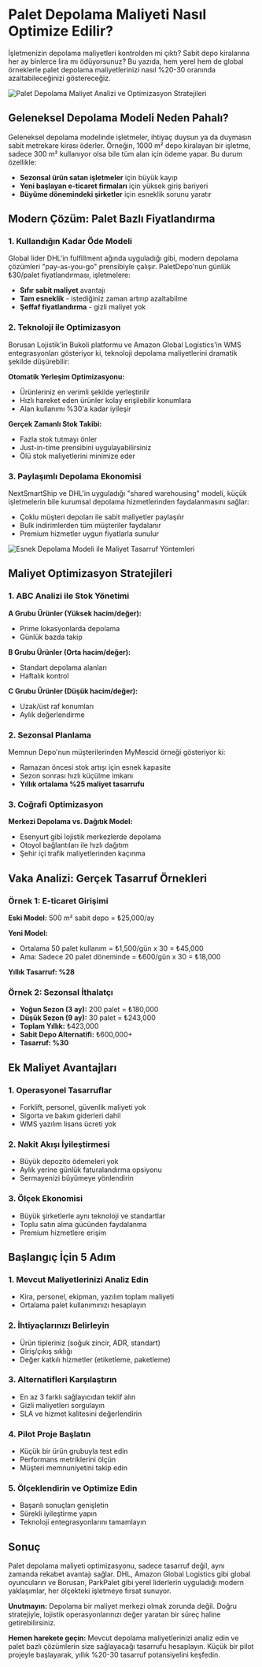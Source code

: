# Palet Depolama Maliyeti Nasıl Optimize Edilir?

İşletmenizin depolama maliyetleri kontrolden mi çıktı? Sabit depo kiralarına her ay binlerce lira mı ödüyorsunuz? Bu yazıda, hem yerel hem de global örneklerle palet depolama maliyetlerinizi nasıl %20-30 oranında azaltabileceğinizi göstereceğiz.

![Palet Depolama Maliyet Analizi ve Optimizasyon Stratejileri](/images/BlogAraGörseller/DepolamaMaliyetOptimizasyon/Görsel1.png)

## Geleneksel Depolama Modeli Neden Pahalı?

Geleneksel depolama modelinde işletmeler, ihtiyaç duysun ya da duymasın sabit metrekare kirası öderler. Örneğin, 1000 m² depo kiralayan bir işletme, sadece 300 m² kullanıyor olsa bile tüm alan için ödeme yapar. Bu durum özellikle:

- **Sezonsal ürün satan işletmeler** için büyük kayıp
- **Yeni başlayan e-ticaret firmaları** için yüksek giriş bariyeri
- **Büyüme dönemindeki şirketler** için esneklik sorunu yaratır

## Modern Çözüm: Palet Bazlı Fiyatlandırma

### 1. Kullandığın Kadar Öde Modeli

Global lider DHL'in fulfillment ağında uyguladığı gibi, modern depolama çözümleri "pay-as-you-go" prensibiyle çalışır. PaletDepo'nun günlük ₺30/palet fiyatlandırması, işletmelere:

- **Sıfır sabit maliyet** avantajı
- **Tam esneklik** - istediğiniz zaman artırıp azaltabilme
- **Şeffaf fiyatlandırma** - gizli maliyet yok

### 2. Teknoloji ile Optimizasyon

Borusan Lojistik'in Bukoli platformu ve Amazon Global Logistics'in WMS entegrasyonları gösteriyor ki, teknoloji depolama maliyetlerini dramatik şekilde düşürebilir:

**Otomatik Yerleşim Optimizasyonu:**
- Ürünleriniz en verimli şekilde yerleştirilir
- Hızlı hareket eden ürünler kolay erişilebilir konumlara
- Alan kullanımı %30'a kadar iyileşir

**Gerçek Zamanlı Stok Takibi:**
- Fazla stok tutmayı önler
- Just-in-time prensibini uygulayabilirsiniz
- Ölü stok maliyetlerini minimize eder

### 3. Paylaşımlı Depolama Ekonomisi

NextSmartShip ve DHL'in uyguladığı "shared warehousing" modeli, küçük işletmelerin bile kurumsal depolama hizmetlerinden faydalanmasını sağlar:

- Çoklu müşteri depoları ile sabit maliyetler paylaşılır
- Bulk indirimlerden tüm müşteriler faydalanır
- Premium hizmetler uygun fiyatlarla sunulur

![Esnek Depolama Modeli ile Maliyet Tasarruf Yöntemleri](/images/BlogAraGörseller/DepolamaMaliyetOptimizasyon/Görsel2.png)

## Maliyet Optimizasyon Stratejileri

### 1. ABC Analizi ile Stok Yönetimi

**A Grubu Ürünler (Yüksek hacim/değer):**
- Prime lokasyonlarda depolama
- Günlük bazda takip

**B Grubu Ürünler (Orta hacim/değer):**
- Standart depolama alanları
- Haftalık kontrol

**C Grubu Ürünler (Düşük hacim/değer):**
- Uzak/üst raf konumları
- Aylık değerlendirme

### 2. Sezonsal Planlama

Memnun Depo'nun müşterilerinden MyMescid örneği gösteriyor ki:
- Ramazan öncesi stok artışı için esnek kapasite
- Sezon sonrası hızlı küçülme imkanı
- **Yıllık ortalama %25 maliyet tasarrufu**

### 3. Coğrafi Optimizasyon

**Merkezi Depolama vs. Dağıtık Model:**
- Esenyurt gibi lojistik merkezlerde depolama
- Otoyol bağlantıları ile hızlı dağıtım
- Şehir içi trafik maliyetlerinden kaçınma

## Vaka Analizi: Gerçek Tasarruf Örnekleri

### Örnek 1: E-ticaret Girişimi

**Eski Model:** 500 m² sabit depo = ₺25,000/ay

**Yeni Model:** 
- Ortalama 50 palet kullanım = ₺1,500/gün x 30 = ₺45,000
- Ama: Sadece 20 palet döneminde = ₺600/gün x 30 = ₺18,000

**Yıllık Tasarruf: %28**

### Örnek 2: Sezonsal İthalatçı

- **Yoğun Sezon (3 ay):** 200 palet = ₺180,000
- **Düşük Sezon (9 ay):** 30 palet = ₺243,000
- **Toplam Yıllık:** ₺423,000
- **Sabit Depo Alternatifi:** ₺600,000+
- **Tasarruf: %30**

## Ek Maliyet Avantajları

### 1. Operasyonel Tasarruflar
- Forklift, personel, güvenlik maliyeti yok
- Sigorta ve bakım giderleri dahil
- WMS yazılım lisans ücreti yok

### 2. Nakit Akışı İyileştirmesi
- Büyük depozito ödemeleri yok
- Aylık yerine günlük faturalandırma opsiyonu
- Sermayenizi büyümeye yönlendirin

### 3. Ölçek Ekonomisi
- Büyük şirketlerle aynı teknoloji ve standartlar
- Toplu satın alma gücünden faydalanma
- Premium hizmetlere erişim

## Başlangıç İçin 5 Adım

### 1. Mevcut Maliyetlerinizi Analiz Edin
- Kira, personel, ekipman, yazılım toplam maliyeti
- Ortalama palet kullanımınızı hesaplayın

### 2. İhtiyaçlarınızı Belirleyin
- Ürün tipleriniz (soğuk zincir, ADR, standart)
- Giriş/çıkış sıklığı
- Değer katkılı hizmetler (etiketleme, paketleme)

### 3. Alternatifleri Karşılaştırın
- En az 3 farklı sağlayıcıdan teklif alın
- Gizli maliyetleri sorgulayın
- SLA ve hizmet kalitesini değerlendirin

### 4. Pilot Proje Başlatın
- Küçük bir ürün grubuyla test edin
- Performans metriklerini ölçün
- Müşteri memnuniyetini takip edin

### 5. Ölçeklendirin ve Optimize Edin
- Başarılı sonuçları genişletin
- Sürekli iyileştirme yapın
- Teknoloji entegrasyonlarını tamamlayın

## Sonuç

Palet depolama maliyeti optimizasyonu, sadece tasarruf değil, aynı zamanda rekabet avantajı sağlar. DHL, Amazon Global Logistics gibi global oyuncuların ve Borusan, ParkPalet gibi yerel liderlerin uyguladığı modern yaklaşımlar, her ölçekteki işletmeye fırsat sunuyor.

**Unutmayın:** Depolama bir maliyet merkezi olmak zorunda değil. Doğru stratejiyle, lojistik operasyonlarınızı değer yaratan bir süreç haline getirebilirsiniz.

**Hemen harekete geçin:** Mevcut depolama maliyetlerinizi analiz edin ve palet bazlı çözümlerin size sağlayacağı tasarrufu hesaplayın. Küçük bir pilot projeyle başlayarak, yıllık %20-30 tasarruf potansiyelini keşfedin.